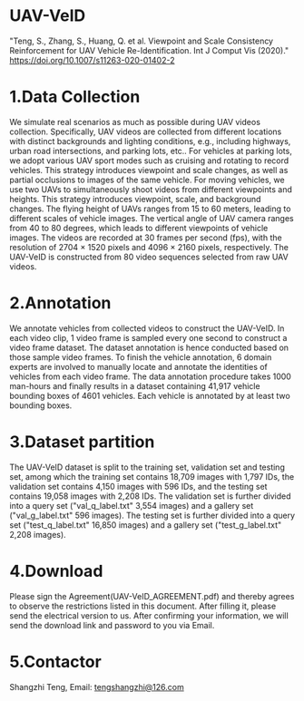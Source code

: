 # UAV-VeID
"Teng, S., Zhang, S., Huang, Q. et al. Viewpoint and Scale Consistency Reinforcement for UAV Vehicle Re-Identification. Int J Comput Vis (2020)." https://doi.org/10.1007/s11263-020-01402-2

# 1.Data Collection
We simulate real scenarios as much as possible during UAV videos collection. 
Specifically, UAV videos are collected from different locations with distinct backgrounds and lighting conditions, e.g., including highways, urban road intersections, and parking lots, etc.. 
For vehicles at parking lots, we adopt various UAV sport modes such as cruising and rotating to record vehicles. 
This strategy introduces viewpoint and scale changes, as well as partial occlusions to images of the same vehicle. 
For moving vehicles, we use two UAVs to simultaneously shoot videos from different viewpoints and heights. 
This strategy introduces viewpoint, scale, and background changes. 
The flying height of UAVs ranges from 15 to 60 meters, leading to different scales of vehicle images. 
The vertical angle of UAV camera ranges from 40 to 80 degrees, which leads to different viewpoints of vehicle images. 
The videos are recorded at 30 frames per second (fps), with the resolution of 2704 × 1520 pixels and 4096 × 2160 pixels, respectively. 
The UAV-VeID is constructed from 80 video sequences selected from raw UAV videos.

# 2.Annotation
We annotate vehicles from collected videos to construct the UAV-VeID. 
In each video clip, 1 video frame is sampled every one second to construct a video frame dataset. 
The dataset annotation is hence conducted based on those sample video frames.
To finish the vehicle annotation, 6 domain experts are involved to manually locate and annotate the identities of vehicles from each video frame.
The data annotation procedure takes 1000 man-hours and finally results in a dataset containing 41,917 vehicle bounding boxes of 4601 vehicles. 
Each vehicle is annotated by at least two bounding boxes. 

# 3.Dataset partition
The UAV-VeID dataset is split to the training set, validation set and testing set, among which the training set contains 18,709 images with 1,797 IDs, the validation set contains 4,150 images with 596 IDs, and the testing set contains 19,058 images with 2,208 IDs. 
The validation set is further divided into a query set ("val_q_label.txt" 3,554 images) and a gallery set ("val_g_label.txt" 596 images). 
The testing set is further divided into a query set ("test_q_label.txt" 16,850 images) and a gallery set ("test_g_label.txt" 2,208 images). 

# 4.Download
Please sign the Agreement(UAV-VeID_AGREEMENT.pdf) and thereby agrees to observe the restrictions listed in this document. After filling it, please send the electrical version to us. After confirming your information, we will send the download link and password to you via Email.

# 5.Contactor
Shangzhi Teng, Email: tengshangzhi@126.com
